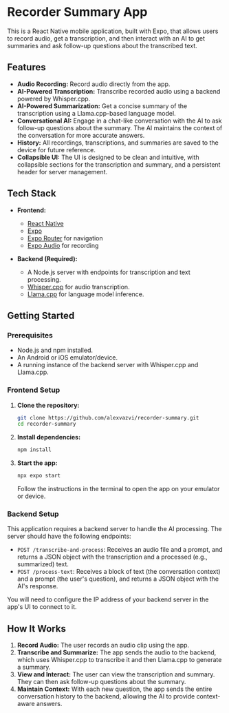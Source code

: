 # Recorder Summary App

This is a React Native mobile application, built with Expo, that allows users to record audio, get a transcription, and then interact with an AI to get summaries and ask follow-up questions about the transcribed text.

## Features

- **Audio Recording:** Record audio directly from the app.
- **AI-Powered Transcription:** Transcribe recorded audio using a backend powered by Whisper.cpp.
- **AI-Powered Summarization:** Get a concise summary of the transcription using a Llama.cpp-based language model.
- **Conversational AI:** Engage in a chat-like conversation with the AI to ask follow-up questions about the summary. The AI maintains the context of the conversation for more accurate answers.
- **History:** All recordings, transcriptions, and summaries are saved to the device for future reference.
- **Collapsible UI:** The UI is designed to be clean and intuitive, with collapsible sections for the transcription and summary, and a persistent header for server management.

## Tech Stack

- **Frontend:**
  - [React Native](https://reactnative.dev/)
  - [Expo](https://expo.dev/)
  - [Expo Router](https://docs.expo.dev/router/introduction/) for navigation
  - [Expo Audio](https://docs.expo.dev/versions/latest/sdk/audio/) for recording

- **Backend (Required):**
  - A Node.js server with endpoints for transcription and text processing.
  - [Whisper.cpp](https://github.com/ggerganov/whisper.cpp) for audio transcription.
  - [Llama.cpp](https://github.com/ggerganov/llama.cpp) for language model inference.

## Getting Started

### Prerequisites

- Node.js and npm installed.
- An Android or iOS emulator/device.
- A running instance of the backend server with Whisper.cpp and Llama.cpp.

### Frontend Setup

1. **Clone the repository:**
   ```bash
   git clone https://github.com/alexvazvi/recorder-summary.git
   cd recorder-summary
   ```

2. **Install dependencies:**
   ```bash
   npm install
   ```

3. **Start the app:**
   ```bash
   npx expo start
   ```

   Follow the instructions in the terminal to open the app on your emulator or device.

### Backend Setup

This application requires a backend server to handle the AI processing. The server should have the following endpoints:

- `POST /transcribe-and-process`: Receives an audio file and a prompt, and returns a JSON object with the transcription and a processed (e.g., summarized) text.
- `POST /process-text`: Receives a block of text (the conversation context) and a prompt (the user's question), and returns a JSON object with the AI's response.

You will need to configure the IP address of your backend server in the app's UI to connect to it.

## How It Works

1. **Record Audio:** The user records an audio clip using the app.
2. **Transcribe and Summarize:** The app sends the audio to the backend, which uses Whisper.cpp to transcribe it and then Llama.cpp to generate a summary.
3. **View and Interact:** The user can view the transcription and summary. They can then ask follow-up questions about the summary.
4. **Maintain Context:** With each new question, the app sends the entire conversation history to the backend, allowing the AI to provide context-aware answers.
